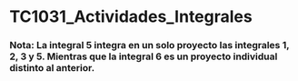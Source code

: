 # TC1031_Actividades_Integrales

### Nota: La integral 5 integra en un solo proyecto las integrales 1, 2, 3 y 5. Mientras que la integral 6 es un proyecto individual distinto al anterior.

